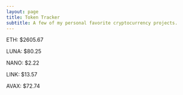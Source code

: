 ```yaml
---
layout: page
title: Token Tracker
subtitle: A few of my personal favorite cryptocurrency projects.
---
```


<!--BEGINCRYPTOINPUT-->
ETH: $2605.67

LUNA: $80.25

NANO: $2.22

LINK: $13.57

AVAX: $72.74

<!--ENDCRYPTOINPUT-->
